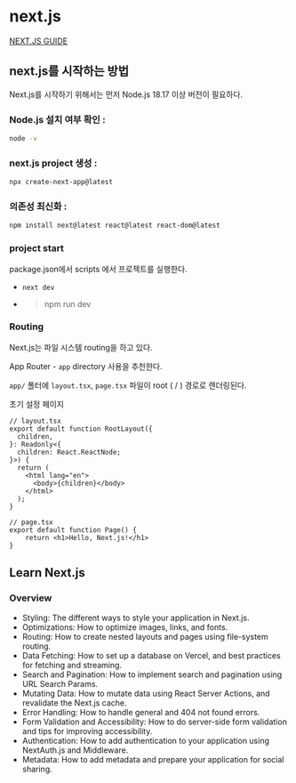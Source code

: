 # next.js

[NEXT.JS GUIDE](https://nextjs.org)

## next.js를 시작하는 방법

Next.js를 시작하기 위해서는 먼저 Node.js 18.17 이상 버전이 필요하다.

### Node.js 설치 여부 확인 :
```sh
node -v
```

### next.js project 생성 : 
```sh
npx create-next-app@latest
```

### 의존성 최신화 : 
```sh
npm install next@latest react@latest react-dom@latest
```

### project start

package.json에서 scripts 에서 프로젝트를 실행한다.
- `next dev`
- > npm run dev


### Routing
Next.js는 파일 시스템 routing을 하고 있다.

App Router - `app` directory  사용을 추천한다.

`app/` 폴터에 `layout.tsx`, `page.tsx` 파일이 root ( / ) 경로로 렌더링된다.

초기 설정 페이지
```tsx
// layout.tsx
export default function RootLayout({
  children,
}: Readonly<{
  children: React.ReactNode;
}>) {
  return (
    <html lang="en">
      <body>{children}</body>
    </html>
  );
}
```

```tsx
// page.tsx
export default function Page() {
    return <h1>Hello, Next.js!</h1>
}
```

## Learn Next.js
### Overview
- Styling: The different ways to style your application in Next.js.
- Optimizations: How to optimize images, links, and fonts.
- Routing: How to create nested layouts and pages using file-system routing.
- Data Fetching: How to set up a database on Vercel, and best practices for fetching and streaming.
- Search and Pagination: How to implement search and pagination using URL Search Params.
- Mutating Data: How to mutate data using React Server Actions, and revalidate the Next.js cache.
- Error Handling: How to handle general and 404 not found errors.
- Form Validation and Accessibility: How to do server-side form validation and tips for improving accessibility.
- Authentication: How to add authentication to your application using NextAuth.js and Middleware.
- Metadata: How to add metadata and prepare your application for social sharing.